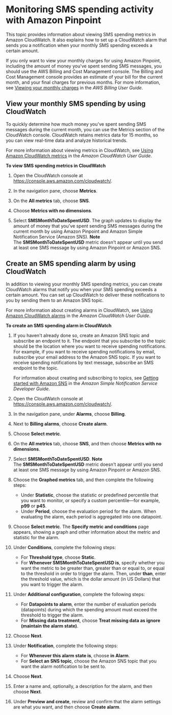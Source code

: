 # Monitoring SMS spending activity with Amazon Pinpoint<a name="channels-sms-monitor-spending"></a>

This topic provides information about viewing SMS spending metrics in Amazon CloudWatch\. It also explains how to set up a CloudWatch alarm that sends you a notification when your monthly SMS spending exceeds a certain amount\.

If you only want to view your monthly charges for using Amazon Pinpoint, including the amount of money you've spent sending SMS messages, you should use the AWS Billing and Cost Management console\. The Billing and Cost Management console provides an estimate of your bill for the current month, and your final charges for previous months\. For more information, see [Viewing your monthly charges](https://docs.aws.amazon.com/awsaccountbilling/latest/aboutv2/invoice.html) in the *AWS Billing User Guide*\.

## View your monthly SMS spending by using CloudWatch<a name="channels-sms-monitor-spending-metrics"></a>

To quickly determine how much money you've spent sending SMS messages during the current month, you can use the Metrics section of the CloudWatch console\. CloudWatch retains metrics data for 15 months, so you can view real\-time data and analyze historical trends\.

For more information about viewing metrics in CloudWatch, see [Using Amazon CloudWatch metrics](https://docs.aws.amazon.com/AmazonCloudWatch/latest/monitoring/working_with_metrics.html) in the *Amazon CloudWatch User Guide*\.

**To view SMS spending metrics in CloudWatch**

1. Open the CloudWatch console at [https://console\.aws\.amazon\.com/cloudwatch/](https://console.aws.amazon.com/cloudwatch/)\.

1. In the navigation pane, choose **Metrics**\.

1. On the **All metrics** tab, choose **SNS**\.

1. Choose **Metrics with no dimensions**\.

1. Select **SMSMonthToDateSpentUSD**\. The graph updates to display the amount of money that you've spent sending SMS messages during the current month by using Amazon Pinpoint and Amazon Simple Notification Service \(Amazon SNS\)\.
**Note**  
The **SMSMonthToDateSpentUSD** metric doesn't appear until you send at least one SMS message by using Amazon Pinpoint or Amazon SNS\.

## Create an SMS spending alarm by using CloudWatch<a name="channels-sms-monitor-spending-alarms"></a>

In addition to viewing your monthly SMS spending metrics, you can create CloudWatch alarms that notify you when your SMS spending exceeds a certain amount\. You can set up CloudWatch to deliver these notifications to you by sending them to an Amazon SNS topic\.

For more information about creating alarms in CloudWatch, see [Using Amazon CloudWatch alarms](https://docs.aws.amazon.com/AmazonCloudWatch/latest/monitoring/AlarmThatSendsEmail.html) in the *Amazon CloudWatch User Guide*\.

**To create an SMS spending alarm in CloudWatch**

1. If you haven't already done so, create an Amazon SNS topic and subscribe an endpoint to it\. The endpoint that you subscribe to the topic should be the location where you want to receive spending notifications\. For example, if you want to receive spending notifications by email, subscribe your email address to the Amazon SNS topic\. If you want to receive spending notifications by text message, subscribe an SMS endpoint to the topic\.

   For information about creating and subscribing to topics, see [Getting started with Amazon SNS](https://docs.aws.amazon.com/sns/latest/dg/GettingStarted.html) in the *Amazon Simple Notification Service Developer Guide*\.

1. Open the CloudWatch console at [https://console\.aws\.amazon\.com/cloudwatch/](https://console.aws.amazon.com/cloudwatch/)\.

1. In the navigation pane, under **Alarms**, choose **Billing**\.

1. Next to **Billing alarms**, choose **Create alarm**\.

1. Choose **Select metric**\.

1. On the **All metrics** tab, choose **SNS**, and then choose **Metrics with no dimensions**\.

1. Select **SMSMonthToDateSpentUSD**\.
**Note**  
The **SMSMonthToDateSpentUSD** metric doesn't appear until you send at least one SMS message by using Amazon Pinpoint or Amazon SNS\.

1. Choose the **Graphed metrics** tab, and then complete the following steps: 
   + Under **Statistic**, choose the statistic or predefined percentile that you want to monitor, or specify a custom percentile—for example, **p99** or **p45**\.
   + Under **Period**, choose the evaluation period for the alarm\. When evaluating the alarm, each period is aggregated into one datapoint\.

1. Choose **Select metric**\. The **Specify metric and conditions** page appears, showing a graph and other information about the metric and statistic for the alarm\.

1. Under **Conditions**, complete the following steps:
   + For **Threshold type**, choose **Static**\.
   + For **Whenever SMSMonthToDateSpentUSD is**, specify whether you want the metric to be greater than, greater than or equal to, or equal to the threshold in order to trigger the alarm\. Then, under **than**, enter the threshold value, which is the dollar amount \(in US Dollars\) that you want to trigger the alarm\.

1. Under **Additional configuration**, complete the following steps:
   + For **Datapoints to alarm**, enter the number of evaluation periods \(datapoints\) during which the spending amount must exceed the threshold to trigger the alarm\.
   + For **Missing data treatment**, choose **Treat missing data as ignore \(maintain the alarm state\)**\.

1. Choose **Next**\.

1. Under **Notification**, complete the following steps:
   + For **Whenever this alarm state is**, choose **in Alarm**\. 
   + For **Select an SNS topic**, choose the Amazon SNS topic that you want the alarm notification to be sent to\.

1. Choose **Next**\.

1. Enter a name and, optionally, a description for the alarm, and then choose **Next**\.

1. Under **Preview and create**, review and confirm that the alarm settings are what you want, and then choose **Create alarm**\.